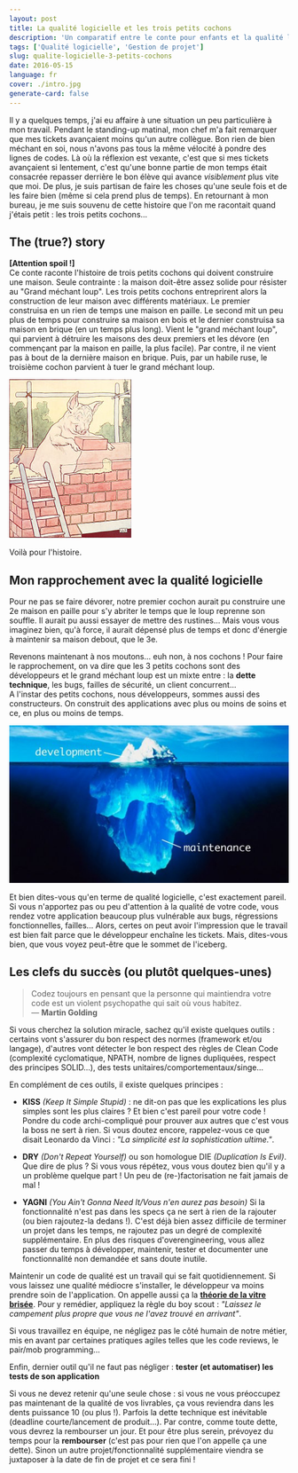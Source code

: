 ```yaml
---
layout: post
title: La qualité logicielle et les trois petits cochons
description: 'Un comparatif entre le conte pour enfants et la qualité logicielle'
tags: ['Qualité logicielle', 'Gestion de projet']
slug: qualite-logicielle-3-petits-cochons
date: 2016-05-15
language: fr
cover: ./intro.jpg
generate-card: false
---
```


Il y a quelques temps, j'ai eu affaire à une situation un peu particulière à mon travail. Pendant le
standing-up matinal, mon chef m'a fait remarquer que mes tickets avançaient moins qu'un autre
collègue. Bon rien de bien méchant en soi, nous n'avons pas tous la même vélocité à pondre des
lignes de codes. Là où la réflexion est vexante, c'est que si mes tickets avançaient si lentement,
c'est qu'une bonne partie de mon temps était consacrée repasser derrière le bon élève qui avance
_visiblement_ plus vite que moi. De plus, je suis partisan de faire les choses qu'une seule fois et
de les faire bien (même si cela prend plus de temps). En retournant à mon bureau, je me suis souvenu
de cette histoire que l'on me racontait quand j'étais petit : les trois petits cochons...

## The (true?) story

**[Attention spoil !]**  
Ce conte raconte l'histoire de trois petits cochons qui doivent construire une maison. Seule
contrainte : la maison doit-être assez solide pour résister au "Grand méchant loup". Les trois
petits cochons entreprirent alors la construction de leur maison avec différents matériaux. Le
premier construisa en un rien de temps une maison en paille. Le second mit un peu plus de temps pour
construire sa maison en bois et le dernier construisa sa maison en brique (en un temps plus long).
Vient le "grand méchant loup", qui parvient à détruire les maisons des deux premiers et les dévore
(en commençant par la maison en paille, la plus facile). Par contre, il ne vient pas à bout de la
dernière maison en brique. Puis, par un habile ruse, le troisième cochon parvient à tuer le grand
méchant loup.

![3e cochon](./third-pig.jpg)

Voilà pour l'histoire.

## Mon rapprochement avec la qualité logicielle

Pour ne pas se faire dévorer, notre premier cochon aurait pu construire une 2e maison en paille pour
s'y abriter le temps que le loup reprenne son souffle. Il aurait pu aussi essayer de mettre des
rustines... Mais vous vous imaginez bien, qu'à force, il aurait dépensé plus de temps et donc
d'énergie à maintenir sa maison debout, que le 3e.

Revenons maintenant à nos moutons... euh non, à nos cochons ! Pour faire le rapprochement, on va
dire que les 3 petits cochons sont des développeurs et le grand méchant loup est un mixte entre : la
**dette technique**, les bugs, failles de sécurité, un client concurrent...  
A l'instar des petits cochons, nous développeurs, sommes aussi des constructeurs. On construit des
applications avec plus ou moins de soins et ce, en plus ou moins de temps.

![Velocité, temps et qualité](./dev-cost-maintenance.jpg)

Et bien dites-vous qu'en terme de qualité logicielle, c'est exactement pareil. Si vous n'apportez
pas ou peu d'attention à la qualité de votre code, vous rendez votre application beaucoup plus
vulnérable aux bugs, régressions fonctionnelles, failles... Alors, certes on peut avoir l'impression
que le travail est bien fait parce que le développeur enchaîne les tickets. Mais, dites-vous bien,
que vous voyez peut-être que le sommet de l'iceberg.

## Les clefs du succès (ou plutôt quelques-unes)

> Codez toujours en pensant que la personne qui maintiendra votre code est un violent psychopathe
> qui sait où vous habitez.  
> — **Martin Golding**

Si vous cherchez la solution miracle, sachez qu'il existe quelques outils : certains vont s'assurer
du bon respect des normes (framework et/ou langage), d'autres vont détecter le bon respect des
règles de Clean Code (complexité cyclomatique, NPATH, nombre de lignes dupliquées, respect des
principes SOLID...), des tests unitaires/comportementaux/singe...

En complément de ces outils, il existe quelques principes :

- **KISS** _(Keep It Simple Stupid)_ : ne dit-on pas que les explications les plus simples sont les
  plus claires ? Et bien c'est pareil pour votre code ! Pondre du code archi-compliqué pour prouver
  aux autres que c'est vous la boss ne sert à rien. Si vous doutez encore, rappelez-vous ce que
  disait Leonardo da Vinci : _"La simplicité est la sophistication ultime."_.

- **DRY** _(Don't Repeat Yourself)_ ou son homologue DIE _(Duplication Is Evil)_. Que dire de
  plus&nbsp;? Si vous vous répétez, vous vous doutez bien qu'il y a un problème quelque part ! Un
  peu de (re-)factorisation ne fait jamais de mal !
- **YAGNI** _(You Ain't Gonna Need It/Vous n'en aurez pas besoin)_ Si la fonctionnalité n'est pas
  dans les specs ça ne sert à rien de la rajouter (ou bien rajoutez-la dedans !). C'est déjà bien
  assez difficile de terminer un projet dans les temps, ne rajoutez pas un degré de complexité
  supplémentaire. En plus des risques d'overengineering, vous allez passer du temps à développer,
  maintenir, tester et documenter une fonctionnalité non demandée et sans doute inutile.

Maintenir un code de qualité est un travail qui se fait quotidiennement. Si vous laissez une qualité
médiocre s'installer, le développeur va moins prendre soin de l'application. On appelle aussi ça la
**[théorie de la vitre brisée](https://fr.wikipedia.org/wiki/Hypoth%C3%A8se_de_la_vitre_bris%C3%A9e)**.
Pour y remédier, appliquez la règle du boy scout : _"Laissez le campement plus propre que vous ne
l'avez trouvé en arrivant"_.

Si vous travaillez en équipe, ne négligez pas le côté humain de notre métier, mis en avant par
certaines pratiques agiles telles que les code reviews, le pair/mob programming...

Enfin, dernier outil qu'il ne faut pas négliger : **tester (et automatiser) les tests de son
application**

Si vous ne devez retenir qu'une seule chose : si vous ne vous préoccupez pas maintenant de la
qualité de vos livrables, ça vous reviendra dans les dents puissance 10 (ou plus !). Parfois la
dette technique est inévitable (deadline courte/lancement de produit...). Par contre, comme toute
dette, vous devrez la rembourser un jour. Et pour être plus serein, prévoyez du temps pour la
**rembourser** (c'est pas pour rien que l'on appelle ça une dette). Sinon un autre
projet/fonctionnalité supplémentaire viendra se juxtaposer à la date de fin de projet et ce sera
fini !
